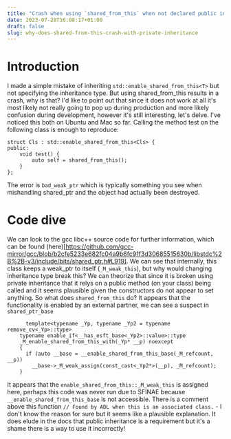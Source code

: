 ```yaml
---
title: "Crash when using `shared_from_this` when not declared public inheritance"
date: 2023-07-28T16:08:17+01:00
draft: false
slug: why-does-shared-from-this-crash-with-private-inheritance
---
```

# Introduction
I made a simple mistake of inheriting `std::enable_shared_from_this<T>` but not specifying the inheritance type. But using shared_from_this results in a crash, why is that? I'd like to point out that since it does not work at all it's most likely not really going to pop up during production and more likely confusion during development, however it's still interesting, let's delve. I've noticed this both on Ubuntu and Mac so far. Calling the method test on the following class is enough to reproduce:
```
struct Cls : std::enable_shared_from_this<Cls> {
public:
    void test() {
        auto self = shared_from_this();
    }
};
```
The error is `bad_weak_ptr` which is typically something you see when mishandling shared_ptr and the object had actually been destroyed. 

# Code dive
We can look to the gcc libc++ source code for further information, which can be found (here)[https://github.com/gcc-mirror/gcc/blob/b2cfe5233e682fc04a9b6fc91f3d30685515630b/libstdc%2B%2B-v3/include/bits/shared_ptr.h#L919]. We can see that internally, this class keeps a weak_ptr to itself (`_M_weak_this`), but why would changing inheritance type break this? We can theorize that since it is broken using private inheritance that it relys on a public method (on your class) being called and it seems plausible given the constructors do not appear to set anything. So what does `shared_from_this` do? It appears that the functionality is enabled by an external partner, we can see a suspect in `shared_ptr_base`
```
      template<typename _Yp, typename _Yp2 = typename remove_cv<_Yp>::type>
	typename enable_if<__has_esft_base<_Yp2>::value>::type
	_M_enable_shared_from_this_with(_Yp* __p) noexcept
	{
	  if (auto __base = __enable_shared_from_this_base(_M_refcount, __p))
	    __base->_M_weak_assign(const_cast<_Yp2*>(__p), _M_refcount);
	}
```
It appears that the `enable_shared_from_this::_M_weak_this` is assigned here, perhaps this code was never run due to SFINAE because `__enable_shared_from_this_base` is not accessible. There is a comment above this function `// Found by ADL when this is an associated class.` - I don't know the reason for sure but it seems like a plausible explanation. It does elude in the docs that public inheritance is a requirement but it's a shame there is a way to use it incorrectly! 